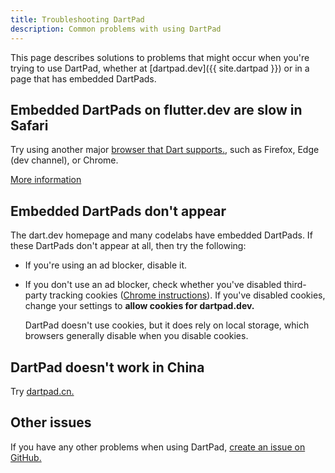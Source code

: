 ```yaml
---
title: Troubleshooting DartPad
description: Common problems with using DartPad
---
```


This page describes solutions to problems that might occur when
you're trying to use DartPad, whether at [dartpad.dev]({{ site.dartpad }})
or in a page that has embedded DartPads.

## Embedded DartPads on flutter.dev are slow in Safari

Try using another major [browser that Dart supports.][browser], such as Firefox,
Edge (dev channel), or Chrome.


[More information](https://github.com/dart-lang/dart-pad/issues/1108)

[browser]: /faq#q-what-browsers-do-you-support-as-javascript-compilation-targets


## Embedded DartPads don't appear

The dart.dev homepage and many codelabs have embedded DartPads.
If these DartPads don't appear at all,
then try the following:

* If you're using an ad blocker, disable it.

* If you don't use an ad blocker, check whether you've disabled third-party
  tracking cookies ([Chrome instructions][chrome-cookies]).
  If you've disabled cookies, change your settings to
  **allow cookies for dartpad.dev.**

  DartPad doesn't use cookies, but it does rely on local storage,
  which browsers generally disable when you disable cookies.


## DartPad doesn't work in China
  
Try [dartpad.cn.](https://dartpad.cn)

## Other issues

If you have any other problems when using DartPad,
[create an issue on GitHub.][new-issue]

[chrome-cookies]: https://support.google.com/chrome/answer/95647
[new-issue]: https://github.com/dart-lang/dart-pad/issues/new
